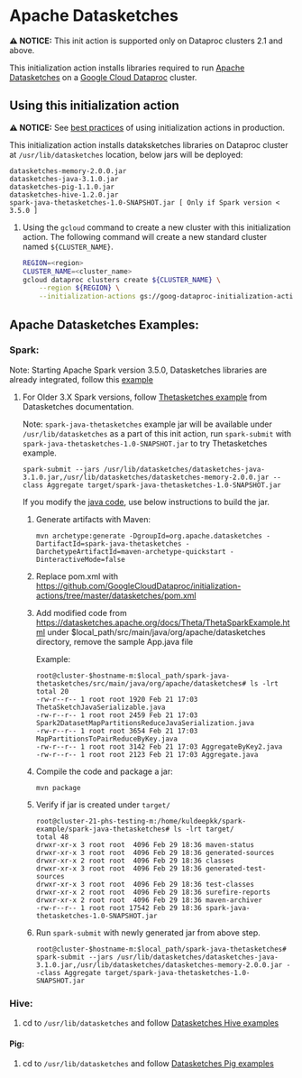 # Apache Datasketches

**:warning: NOTICE:** This init action is supported only on Dataproc clusters 2.1 and above.

This initialization action installs libraries required to run [Apache Datasketches](https://datasketches.apache.org/) on a
[Google Cloud Dataproc](https://cloud.google.com/dataproc) cluster.

## Using this initialization action

**:warning: NOTICE:** See
[best practices](/README.md#how-initialization-actions-are-used) of using
initialization actions in production.

This initialization action installs dataksketches libraries on Dataproc cluster at `/usr/lib/datasketches` location, below jars will be deployed:

```
datasketches-memory-2.0.0.jar
datasketches-java-3.1.0.jar
datasketches-pig-1.1.0.jar
datasketches-hive-1.2.0.jar
spark-java-thetasketches-1.0-SNAPSHOT.jar [ Only if Spark version < 3.5.0 ]
```

1.  Using the `gcloud` command to create a new cluster with this initialization
    action. The following command will create a new standard cluster named
    `${CLUSTER_NAME}`.

    ```bash
    REGION=<region>
    CLUSTER_NAME=<cluster_name>
    gcloud dataproc clusters create ${CLUSTER_NAME} \
        --region ${REGION} \
        --initialization-actions gs://goog-dataproc-initialization-actions-${REGION}/datasketches/dataksketches.sh
    ```

## Apache Datasketches Examples:

### Spark:

Note: Starting Apache Spark version 3.5.0, Datasketches libraries are already integrated, follow this [example](https://www.databricks.com/blog/apache-spark-3-apache-datasketches-new-sketch-based-approximate-distinct-counting)

1. For Older 3.X Spark versions, follow [Thetasketches example](https://datasketches.apache.org/docs/Theta/ThetaSparkExample.html) from Datasketches documentation.  

   Note: `spark-java-thetasketches` example jar will be available under `/usr/lib/datasketches` as a part of this init action, run `spark-submit` with `spark-java-thetasketches-1.0-SNAPSHOT.jar` to try Thetasketches example. 

    ```
   spark-submit --jars /usr/lib/datasketches/datasketches-java-3.1.0.jar,/usr/lib/datasketches/datasketches-memory-2.0.0.jar --class Aggregate target/spark-java-thetasketches-1.0-SNAPSHOT.jar
   ```

   If you modify the [java code](https://datasketches.apache.org/docs/Theta/ThetaSparkExample.html), use below instructions to build the jar.

   1. Generate artifacts with Maven:

      ```
      mvn archetype:generate -DgroupId=org.apache.datasketches -DartifactId=spark-java-thetasketches -DarchetypeArtifactId=maven-archetype-quickstart -DinteractiveMode=false
      ```

   1. Replace pom.xml with https://github.com/GoogleCloudDataproc/initialization-actions/tree/master/datasketches/pom.xml


   1. Add modified code from https://datasketches.apache.org/docs/Theta/ThetaSparkExample.html under $local_path/src/main/java/org/apache/datasketches directory, remove the sample App.java file 

      Example:

      ```
      root@cluster-$hostname-m:$local_path/spark-java-thetasketches/src/main/java/org/apache/datasketches# ls -lrt
      total 20
      -rw-r--r-- 1 root root 1920 Feb 21 17:03 ThetaSketchJavaSerializable.java
      -rw-r--r-- 1 root root 2459 Feb 21 17:03 Spark2DatasetMapPartitionsReduceJavaSerialization.java
      -rw-r--r-- 1 root root 3654 Feb 21 17:03 MapPartitionsToPairReduceByKey.java
      -rw-r--r-- 1 root root 3142 Feb 21 17:03 AggregateByKey2.java
      -rw-r--r-- 1 root root 2123 Feb 21 17:03 Aggregate.java
      ```

   1. Compile the code and package a jar:

      ```
      mvn package
      ```

   1. Verify if jar is created under `target/`

      ```
      root@cluster-21-phs-testing-m:/home/kuldeepkk/spark-example/spark-java-thetasketches# ls -lrt target/
      total 48
      drwxr-xr-x 3 root root  4096 Feb 29 18:36 maven-status
      drwxr-xr-x 3 root root  4096 Feb 29 18:36 generated-sources
      drwxr-xr-x 2 root root  4096 Feb 29 18:36 classes
      drwxr-xr-x 3 root root  4096 Feb 29 18:36 generated-test-sources
      drwxr-xr-x 3 root root  4096 Feb 29 18:36 test-classes
      drwxr-xr-x 2 root root  4096 Feb 29 18:36 surefire-reports
      drwxr-xr-x 2 root root  4096 Feb 29 18:36 maven-archiver
      -rw-r--r-- 1 root root 17542 Feb 29 18:36 spark-java-thetasketches-1.0-SNAPSHOT.jar
      ```

   1. Run `spark-submit` with newly generated jar from above step.

      ```
      root@cluster-$hostname-m:$local_path/spark-java-thetasketches# spark-submit --jars /usr/lib/datasketches/datasketches-java-3.1.0.jar,/usr/lib/datasketches/datasketches-memory-2.0.0.jar --class Aggregate target/spark-java-thetasketches-1.0-SNAPSHOT.jar
      ```

### Hive:

1.  cd to `/usr/lib/datasketches` and follow [Datasketches Hive examples](https://datasketches.apache.org/docs/SystemIntegrations/ApacheHiveIntegration.html)

#### Pig:

1. cd to `/usr/lib/datasketches` and follow [Datasketches Pig examples](https://datasketches.apache.org/docs/SystemIntegrations/ApachePigIntegration.html)

